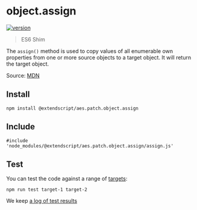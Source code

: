 # object.assign

[![version](https://img.shields.io/npm/v/@extendscript/aes.patch.object.assign.svg)](https://www.npmjs.org/package/@extendscript/aes.patch.object.assign)

> ES6 Shim

The `assign()` method is used to copy values of all enumerable own properties from one or more source objects to a target object. It will return the target object.

Source: [MDN](https://developer.mozilla.org/en-US/docs/Web/JavaScript/Reference/Global_Objects/Object/assign)

## Install

    npm install @extendscript/aes.patch.object.assign

## Include

    #include 'node_modules/@extendscript/aes.patch.object.assign/assign.js'

## Test

You can test the code against a range of [targets](https://github.com/nbqx/fakestk/blob/master/resources/versions.json):

    npm run test target-1 target-2

We keep [a log of test results](./test/results_log.md)
